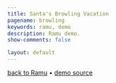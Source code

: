 ```yaml
---
title: Santa's Browling Vacation
pagename: browling
keywords: ramu, demo
description: Ramu demo.
show-comments: false

layout: default
---
```

[back to Ramu](../../) &#8226; [demo source](https://github.com/HermesPasser/ENatal3)   

<script type="text/javascript" src="ramu.0.7c.js"></script>
<script type="text/javascript" src="browling.js"></script>
<script>
	blockScroll();
	window.onload = addCanvasOnMain;
</script>
